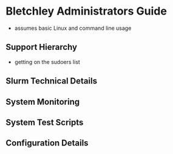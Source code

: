 # Bletchley Administrators Guide

* assumes basic Linux and command line usage

## Support Hierarchy

* getting on the sudoers list

## Slurm Technical Details

## System Monitoring

## System Test Scripts

## Configuration Details
